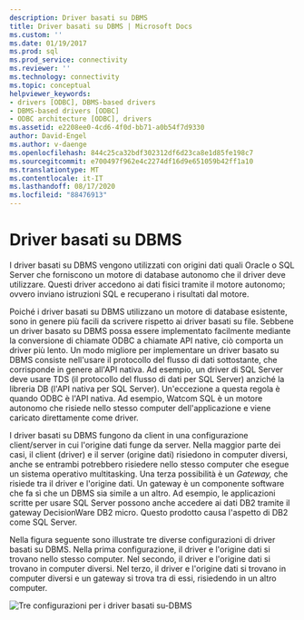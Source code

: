 ```yaml
---
description: Driver basati su DBMS
title: Driver basati su DBMS | Microsoft Docs
ms.custom: ''
ms.date: 01/19/2017
ms.prod: sql
ms.prod_service: connectivity
ms.reviewer: ''
ms.technology: connectivity
ms.topic: conceptual
helpviewer_keywords:
- drivers [ODBC], DBMS-based drivers
- DBMS-based drivers [ODBC]
- ODBC architecture [ODBC], drivers
ms.assetid: e2208ee0-4cd6-4f0d-bb71-a0b54f7d9330
author: David-Engel
ms.author: v-daenge
ms.openlocfilehash: 844c25ca32bdf302312df6d23ca8e1d85fe198c7
ms.sourcegitcommit: e700497f962e4c2274df16d9e651059b42ff1a10
ms.translationtype: MT
ms.contentlocale: it-IT
ms.lasthandoff: 08/17/2020
ms.locfileid: "88476913"
---
```

# <a name="dbms-based-drivers"></a>Driver basati su DBMS
I driver basati su DBMS vengono utilizzati con origini dati quali Oracle o SQL Server che forniscono un motore di database autonomo che il driver deve utilizzare. Questi driver accedono ai dati fisici tramite il motore autonomo; ovvero inviano istruzioni SQL e recuperano i risultati dal motore.  
  
 Poiché i driver basati su DBMS utilizzano un motore di database esistente, sono in genere più facili da scrivere rispetto ai driver basati su file. Sebbene un driver basato su DBMS possa essere implementato facilmente mediante la conversione di chiamate ODBC a chiamate API native, ciò comporta un driver più lento. Un modo migliore per implementare un driver basato su DBMS consiste nell'usare il protocollo del flusso di dati sottostante, che corrisponde in genere all'API nativa. Ad esempio, un driver di SQL Server deve usare TDS (il protocollo del flusso di dati per SQL Server) anziché la libreria DB (l'API nativa per SQL Server). Un'eccezione a questa regola è quando ODBC è l'API nativa. Ad esempio, Watcom SQL è un motore autonomo che risiede nello stesso computer dell'applicazione e viene caricato direttamente come driver.  
  
 I driver basati su DBMS fungono da client in una configurazione client/server in cui l'origine dati funge da server. Nella maggior parte dei casi, il client (driver) e il server (origine dati) risiedono in computer diversi, anche se entrambi potrebbero risiedere nello stesso computer che esegue un sistema operativo multitasking. Una terza possibilità è un *Gateway,* che risiede tra il driver e l'origine dati. Un gateway è un componente software che fa sì che un DBMS sia simile a un altro. Ad esempio, le applicazioni scritte per usare SQL Server possono anche accedere ai dati DB2 tramite il gateway DecisionWare DB2 micro. Questo prodotto causa l'aspetto di DB2 come SQL Server.  
  
 Nella figura seguente sono illustrate tre diverse configurazioni di driver basati su DBMS. Nella prima configurazione, il driver e l'origine dati si trovano nello stesso computer. Nel secondo, il driver e l'origine dati si trovano in computer diversi. Nel terzo, il driver e l'origine dati si trovano in computer diversi e un gateway si trova tra di essi, risiedendo in un altro computer.  
  
 ![Tre configurazioni per i driver basati su&#45;DBMS](../../odbc/reference/media/pr07.gif "pr07")
